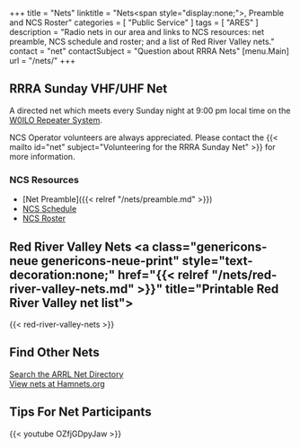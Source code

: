 +++
title = "Nets"
linktitle = "Nets<span style=\"display:none;\">, Preamble and NCS Roster</span>"
categories = [ "Public Service" ]
tags = [ "ARES" ]
description = "Radio nets in our area and links to NCS resources: net preamble, NCS schedule and roster; and a list of Red River Valley nets."
contact = "net"
contactSubject = "Question about RRRA Nets"
[menu.Main]
url = "/nets/"
+++
## RRRA Sunday VHF/UHF Net

A directed net which meets every Sunday
night at 9:00 pm local time on the
[W0ILO Repeater System](/radios/#w0ilo). 

NCS Operator volunteers are always appreciated. Please contact
the {{< mailto id="net" subject="Volunteering for the RRRA Sunday Net" >}} for more information.

### NCS Resources

* [Net Preamble]({{< relref "/nets/preamble.md" >}})
* [NCS Schedule](/dates/ncs-schedule/)
* [NCS Roster](/ncs/)

## Red River Valley Nets <a class="genericons-neue genericons-neue-print" style="text-decoration:none;" href="{{< relref "/nets/red-river-valley-nets.md" >}}" title="Printable Red River Valley net list"></a>

{{< red-river-valley-nets >}}

## Find Other Nets

<span class="genericons-neue genericons-neue-link"></span> [Search the ARRL Net Directory](http://www.arrl.org/resources/nets/client/netsearch.html)<br>
<span class="genericons-neue genericons-neue-link"></span> [View nets at Hamnets.org](https://www.hamnets.org/?timezone=America%2FChicago&gridsquare=EN16)

## Tips For Net Participants

{{< youtube OZfjGDpyJaw >}}
